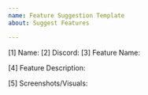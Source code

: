 ```yaml
---
name: Feature Suggestion Template
about: Suggest Features

---
```


[1] Name:
[2] Discord:
[3] Feature Name:

[4] Feature Description:

[5] Screenshots/Visuals:
